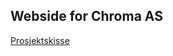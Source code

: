 ## Webside for Chroma AS

[Prosjektskisse](https://borenn.github.io/Bachelorprosjekt2018/Prosjektskisse.pdf)
